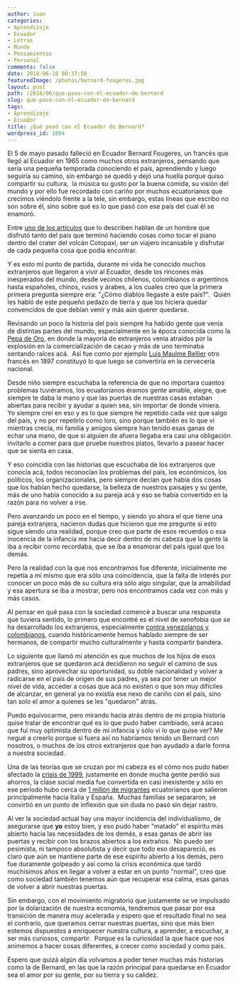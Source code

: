 ```yaml
---
author: ivan
categories:
- Aprendizaje
- Ecuador
- Letras
- Mundo
- Pensamientos
- Personal
comments: false
date: 2018-06-10 00:37:50
featuredImage: /photos/bernard-fougeres.jpg
layout: post
path: /2018/06/que-paso-con-el-ecuador-de-bernard
slug: que-paso-con-el-ecuador-de-bernard
tags:
- Aprendizaje
- Ecuador
title: ¿Qué pasó con el Ecuador de Bernard?
wordpress_id: 1804
---
```


El 5 de mayo pasado falleció en Ecuador Bernard Fougeres, un francés que llegó al Ecuador en 1965 como muchos otros extranjeros, pensando que sería una pequeña temporada conociendo el país, aprendiendo y luego seguiría su camino, sin embargo se quedó y dejó una huella porque quiso compartir su cultura,  la música su gusto por la buena comida, su visión del mundo y por ello fue recordado con cariño por muchos ecuatorianos que crecimos viéndolo frente a la tele, sin embargo, estas líneas que escribo no son sobre él, sino sobre qué es lo que pasó con ese país del cual él se enamoró.

Entre [uno de los artículos](https://www.eluniverso.com/vida/2018/05/07/nota/6747887/bernard-fougeres-frances-que-se-enamoro-ecuador-su-gente) que lo describen hablan de un hombre que disfrutó tanto del país que terminó haciendo cosas como tocar el piano dentro del crater del volcán Cotopaxi, ser un viajero incansable y disfrutar de cada pequeña cosa que podía encontrar.

Y es esto mi punto de partida, durante mi vida he conocido muchos extranjeros que llegaron a vivir al Ecuador, desde los rincones más inesperados del mundo, desde vecinos chilenos, colombianos o argentinos hasta españoles, chinos, rusos y árabes, a los cuales creo que la primera primera pregunta siempre era: "¿Cómo diablos llegaste a este país?".  Quién les habló de este pequeño pedazo de tierra y que los hiciera quedar convencidos de que debían venir y más aún querer quedarse.

Revisando un poco la historia del país siempre ha habido gente que venía de distintas partes del mundo, especialmente en la época conocida como la [Pepa de Oro](https://cacaodelecuador.webmium.com/historia), en donde la mayoría de extranjeros venía atraídos por la explosión en la comercialización de cacao y más de uno terminaba sentando raíces acá.  Así fue como por ejemplo [Luis Maulme Bellier](https://www.enciclopediadelecuador.com/historia-del-ecuador/cerveceria/) otro francés en 1897 constituyó lo que luego se convertiría en la cervecería nacional.

Desde niño siempre escuchaba la referencia de que no importara cuantos problemas tuviéramos, los ecuatorianos éramos gente amable, alegre, que siempre te daba la mano y que las puertas de nuestras casas estaban abiertas para recibir y ayudar a quien sea, sin importar de donde viniera.  Yo siempre creí en eso y es lo que siempre he repetido cada vez que salgo del país, y no por repetirlo como loro, sino porque también es lo que vi mientras crecía, mi familia y amigos siempre han tenido esas ganas de echar una mano, de que si alguien de afuera llegaba era casi una obligación invitarlo a comer para que pruebe nuestros platos, llevarlo a pasear hacer que se sienta en casa.

Y eso coincidía con las historias que escuchaba de los extranjeros que conocía acá, todos reconocían los problemas del país, los económicos, los políticos, los organizacionales, pero siempre decían que había dos cosas que los habían hecho quedarse, la belleza de nuestros paisajes y su gente, más de uno había conocido a su pareja acá y eso se había convertido en la razón para no volver a irse.

Pero avanzando un poco en el tiempo, y siendo yo ahora el que tiene una pareja extranjera, nacieron dudas que hicieron que me pregunte si esto sigue siendo una realidad, porque creo que parte de esos recuerdos o esa inocencia de la infancia me hacía decir dentro de mi cabeza que la gente la iba a recibir como recordaba, que se iba a enamorar del país igual que los demás.

Pero la realidad con la que nos encontramos fue diferente, inicialmente me repetía a mi mismo que era sólo una coincidencia, que la falta de interés por conocer un poco más de su cultura era sólo algo singular, que la amabilidad y esa apertura se iba a mostrar, pero nos encontramos cada vez con más y más casos.

Al pensar en qué pasa con la sociedad comencé a buscar una respuesta que tuviera sentido, lo primero que encontré es el nivel de xenofobia que se ha desarrollado los extranjeros, especialmente [contra venezolanos y colombianos](https://www.elcomercio.com/opinion/xenofobia-venezolanos-opinion-analisis-dimitribarreto.html), cuando históricamente hemos hablado siempre de ser hermanos, de compartir mucho culturalmente y hasta compartir bandera.

Lo siguiente que llamó mi atención es que muchos de los hijos de esos extranjeros que se quedaron acá decidieron no seguir el camino de sus padres, sino aprovechar su oportunidad, su doble nacionalidad y volver a radicarse en el país de origen de sus padres, ya sea por tener un mejor nivel de vida, acceder a cosas que acá no existen o que son muy difíciles de alcanzar, en general ya no existía ese nexo de cariño con el país, sino tan solo el amor a quienes se les "quedaron" atrás.

Puedo equivocarme, pero mirando hacia atrás dentro de mi propia historia quise tratar de encontrar qué es lo que pudo haber cambiado, será acaso que fui muy optimista dentro de mi infancia y sólo vi lo que quise ver? Me negué a creerlo porque si fuera así no habríamos tenido un Bernard con nosotros, o muchos de los otros extranjeros que han ayudado a darle forma a nuestra sociedad.

Una de las teorías que se cruzan por mi cabeza es el cómo nos pudo haber afectado la [crisis de 1999](https://www.eltelegrafo.com.ec/noticias/economia/8/el-feriado-bancario-se-llevo-todo-hasta-su-vida), justamente en donde mucha gente perdió sus ahorros, la clase social media fue convertida en casi inexistente y sólo en ese período hubo cerca de [1 millón de migrantes](https://www.eltelegrafo.com.ec/noticias/buen/1/entre-1999-y-2007-mas-de-950-mil-ecuatorianos-migraron) ecuatorianos que salieron principalmente hacia Italia y España.  Muchas familias se separaron, se convirtió en un punto de inflexión que sin duda no pasó sin dejar rastro.

Al ver la sociedad actual hay una mayor incidencia del individualismo, de asegurarse que **yo** estoy bien, y eso pudo haber "matado" el espíritu más abierto hacia las necesidades de los demás, a esas ganas de abrir las puertas y recibir con los brazos abiertos a los extraños.  No puedo ser pesimista, ni tampoco absolutista y decir que todo eso desapareció, es claro que aún se mantiene parte de ese espíritu abierto a los demás, pero fue duramente golpeado y así como la crisis económica que tardó muchísimos años en llegar a volver a estar en un punto "normal", creo que como sociedad también tenemos aún que recuperar esa calma, esas ganas de volver a abrir nuestras puertas.

Sin embargo, con el movimiento migratorio que justamente se ve impulsado por la dolarización de nuestra economía, tendremos que pasar por esa transición de manera muy acelerada y espero que el resultado final no sea el contrario, que queramos cerrar nuestras puertas, sino que más bien estemos dispuestos a enriquecer nuestra cultura, a aprender, a escuchar, a ser más curiosos, compartir.  Porque es la curiosidad la que hace que nos animemos a hacer cosas diferentes, a crecer como sociedad y como país.

Espero que quizá algún día volvamos a poder tener muchas más historias como la de Bernard, en las que la razón principal para quedarse en Ecuador sea el amor por su gente, por su tierra y su calidez.